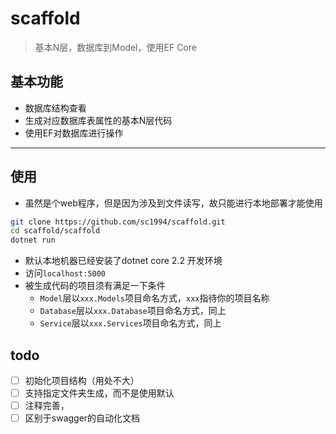 # scaffold

>基本N层，数据库到Model，使用EF Core

## 基本功能

- 数据库结构查看
- 生成对应数据库表属性的基本N层代码
- 使用EF对数据库进行操作

---

## 使用

- 虽然是个web程序，但是因为涉及到文件读写，故只能进行本地部署才能使用

```sh
git clone https://github.com/sc1994/scaffold.git
cd scaffold/scaffold
dotnet run
```

- 默认本地机器已经安装了dotnet core 2.2 开发环境
- 访问`localhost:5000`
- 被生成代码的项目须有满足一下条件
  - `Model`层以`xxx.Models`项目命名方式，`xxx`指待你的项目名称
  - `Database`层以`xxx.Database`项目命名方式，同上
  - `Service`层以`xxx.Services`项目命名方式，同上

## todo
 
- [ ] 初始化项目结构（用处不大）
- [ ] 支持指定文件夹生成，而不是使用默认
- [ ] 注释完善，
- [ ] 区别于swagger的自动化文档